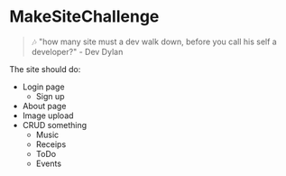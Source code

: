 # MakeSiteChallenge

> 🎶 "how many site must a dev walk down, before you call his self a developer?" - Dev Dylan

The site should do:

* Login page
  * Sign up
* About page
* Image upload
* CRUD something
  * Music
  * Receips
  * ToDo
  * Events
